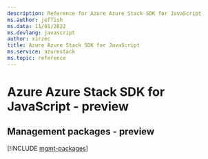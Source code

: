 ```yaml
---
description: Reference for Azure Azure Stack SDK for JavaScript
ms.author: jeffish
ms.data: 11/01/2022
ms.devlang: javascript
author: xirzec
title: Azure Azure Stack SDK for JavaScript
ms.service: azurestack
ms.topic: reference
---
```

# Azure Azure Stack SDK for JavaScript - preview

## Management packages - preview
[!INCLUDE [mgmt-packages](azure-stack-mgmt-index.md)]